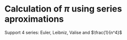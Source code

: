 # Calculation of $\pi$ using series aproximations

Support 4 series: Euler, Leibniz, Valise and $\frac{1}{n^4}$
